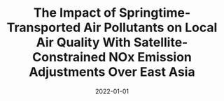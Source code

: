 ---
title: "The Impact of Springtime-Transported Air Pollutants on Local Air Quality With Satellite-Constrained NOx Emission Adjustments Over East Asia"
collection: publications
permalink: /publication/2022-01-01-The-Impact-of-Springtime-Transported-Air-Pollutants-on-Local-Air-Quality-With-Satellite-Constrained-NOx-Emission-Adjustments-Over-East-Asia
date: 2022-01-01
venue: 'Journal of Geophysical Research: Atmospheres'
paperurl: 'https://onlinelibrary.wiley.com/doi/abs/10.1029/2021JD035251'
citation: ' Jia Jung,  Yunsoo Choi,  Amir Souri,  Seyedali Mousavinezhad,  Alqamah Sayeed,  Kyunghwa Lee, &quot;The Impact of Springtime-Transported Air Pollutants on Local Air Quality With Satellite-Constrained NOx Emission Adjustments Over East Asia.&quot; Journal of Geophysical Research: Atmospheres, 2022.'
---